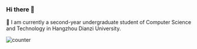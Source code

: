 ### Hi there 👋

🌱 I am currently a second-year undergraduate student of Computer Science and Technology in Hangzhou Dianzi University.

![counter](https://komarev.com/ghpvc/?username=setcy1)
